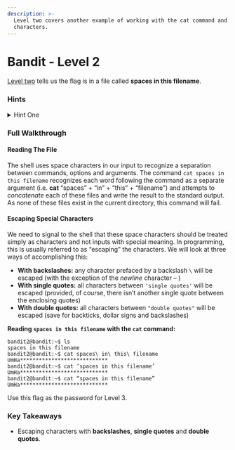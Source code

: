 ```yaml
---
description: >-
  Level two covers another example of working with the cat command and special
  characters.
---
```


# Bandit - Level 2

[Level two](https://overthewire.org/wargames/bandit/bandit3.html) tells us the flag is in a file called **spaces in this filename**.

### Hints

<details>

<summary>Hint One</summary>

When we attempt to `cat spaces in this filename`, the command fails because spaces are recognized as special characters by the shell. How do we _escape_ these special characters so that “spaces in this filename” is recognized as a single argument to the `cat` command?

</details>

### Full Walkthrough

#### Reading The File

The shell uses space characters in our input to recognize a separation between commands, options and arguments. The command `cat spaces in this filename` recognizes each word following the command as a separate argument (i.e. **cat** “spaces” + “in” + “this” + “filename”) and attempts to _concatenate_ each of these files and write the result to the standard output. As none of these files exist in the current directory, this command will fail.

#### Escaping Special Characters

We need to signal to the shell that these space characters should be treated simply as characters and not inputs with special meaning. In programming, this is usually referred to as “escaping” the characters. We will look at three ways of accomplishing this:

* **With backslashes:** any character prefaced by a backslash `\` will be escaped (with the exception of the _newline_ character – )
* **With single quotes:** all characters between `'single quotes'` will be escaped (provided, of course, there isn’t another single quote between the enclosing quotes)
* **With double quotes:** all characters between `"double quotes"` will be escaped (save for backticks, dollar signs and backslashes)

**Reading `spaces in this filename` with the `cat` command:**

```shell-session
bandit2@bandit:~$ ls
spaces in this filename
bandit2@bandit:~$ cat spaces\ in\ this\ filename
UmHa****************************
bandit2@bandit:~$ cat ‘spaces in this filename’
UmHa****************************
bandit2@bandit:~$ cat “spaces in this filename”
UmHa****************************
```

Use this flag as the password for Level 3.

### Key Takeaways

* Escaping characters with **backslashes**, **single quotes** and **double quotes**.
